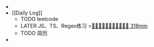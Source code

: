 -
- [[Daily Log]]
	- TODO leetcode
	- LATER JS、TS、Regex练习 >[🍅🍅🍅🍅🍅🍅🍅🍅🍅🍅🍅 318min](#agenda-pomo://?t=f-1690601165027-1500%2Cf-1690603659747-1500%2Cf-1690608831077-1500%2Cf-1690618740858-1500%2Cp-1690622110090-504%2Cf-1690646575119-1500%2Cp-1690648550125-835%2Cf-1690695622614-1500%2Cf-1690697565073-1500%2Cf-1690700193021-1500%2Cf-1690704378457-1500%2Cf-1690707825383-1500%2Cf-1690710253806-1500%2Cp-1690713715545-1188)
	- TODO 简历
-